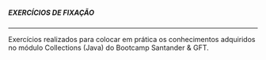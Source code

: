 ##### EXERCÍCIOS DE FIXAÇÃO
--------------------------------------------------
Exercícios realizados para colocar em prática os conhecimentos adquiridos no módulo Collections (Java) do Bootcamp Santander & GFT.

